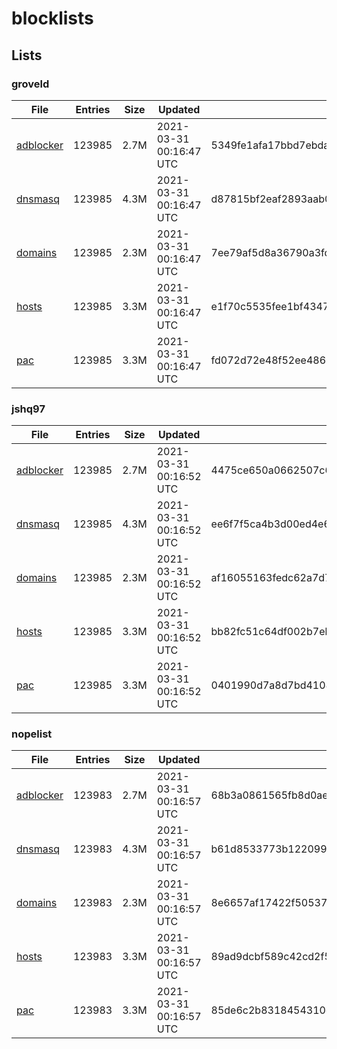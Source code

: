 # blocklists

## Lists

### groveld

|File|Entries|Size|Updated|Hash|
|-|-|-|-|-|
|[adblocker](https://raw.githubusercontent.com/groveld/blocklists/lists/groveld/adblocker.txt)|123985|2.7M|2021-03-31 00:16:47 UTC|5349fe1afa17bbd7ebda271f255080275377d12843cf53dd929d8b99f11918e5|
|[dnsmasq](https://raw.githubusercontent.com/groveld/blocklists/lists/groveld/dnsmasq.txt)|123985|4.3M|2021-03-31 00:16:47 UTC|d87815bf2eaf2893aab05e7b88effa33eaca261988bcd4a7403fef53ded99828|
|[domains](https://raw.githubusercontent.com/groveld/blocklists/lists/groveld/domains.txt)|123985|2.3M|2021-03-31 00:16:47 UTC|7ee79af5d8a36790a3fdf192f8a888ec3ab83948469dfc85646cb92ee8a8e17f|
|[hosts](https://raw.githubusercontent.com/groveld/blocklists/lists/groveld/hosts.txt)|123985|3.3M|2021-03-31 00:16:47 UTC|e1f70c5535fee1bf43477561c38e322fd8749749a629782c0ffbcd1d0ef058d4|
|[pac](https://raw.githubusercontent.com/groveld/blocklists/lists/groveld/pac.txt)|123985|3.3M|2021-03-31 00:16:47 UTC|fd072d72e48f52ee486b7a762ef729be21b3904cc930ecea11824f062d2451f2|

### jshq97

|File|Entries|Size|Updated|Hash|
|-|-|-|-|-|
|[adblocker](https://raw.githubusercontent.com/groveld/blocklists/lists/jshq97/adblocker.txt)|123985|2.7M|2021-03-31 00:16:52 UTC|4475ce650a0662507c65d1b545f3b0d943e6a95ca72cad6212648c3426ca6e7d|
|[dnsmasq](https://raw.githubusercontent.com/groveld/blocklists/lists/jshq97/dnsmasq.txt)|123985|4.3M|2021-03-31 00:16:52 UTC|ee6f7f5ca4b3d00ed4e65dcb3fd22b3c8f98d47ba4ad2c96a36983e5afe7d7bc|
|[domains](https://raw.githubusercontent.com/groveld/blocklists/lists/jshq97/domains.txt)|123985|2.3M|2021-03-31 00:16:52 UTC|af16055163fedc62a7d7a191a966b73cf4778cb478cff1d7fec8ef07c8fdaa9f|
|[hosts](https://raw.githubusercontent.com/groveld/blocklists/lists/jshq97/hosts.txt)|123985|3.3M|2021-03-31 00:16:52 UTC|bb82fc51c64df002b7eb450abdc602fe8dc9d147c265c80db2b8a3a138f5f7fd|
|[pac](https://raw.githubusercontent.com/groveld/blocklists/lists/jshq97/pac.txt)|123985|3.3M|2021-03-31 00:16:52 UTC|0401990d7a8d7bd4108494697216bd00e1fbef70bc341f8023d1d1c61f729d81|

### nopelist

|File|Entries|Size|Updated|Hash|
|-|-|-|-|-|
|[adblocker](https://raw.githubusercontent.com/groveld/blocklists/lists/nopelist/adblocker.txt)|123983|2.7M|2021-03-31 00:16:57 UTC|68b3a0861565fb8d0aec7856b98bf35197b3be82deefbefa06f4e4028d4d584d|
|[dnsmasq](https://raw.githubusercontent.com/groveld/blocklists/lists/nopelist/dnsmasq.txt)|123983|4.3M|2021-03-31 00:16:57 UTC|b61d8533773b122099aaeb71cc02f86217a8636a6d5f5f536b44383f55c7517d|
|[domains](https://raw.githubusercontent.com/groveld/blocklists/lists/nopelist/domains.txt)|123983|2.3M|2021-03-31 00:16:57 UTC|8e6657af17422f50537d73fb0f0f7d9135fc10a1fbd085ae5de6ffaf1f083d6a|
|[hosts](https://raw.githubusercontent.com/groveld/blocklists/lists/nopelist/hosts.txt)|123983|3.3M|2021-03-31 00:16:57 UTC|89ad9dcbf589c42cd2f50a918a3e6c61c6e0094f52b3748e6cf9fea9e98a32c8|
|[pac](https://raw.githubusercontent.com/groveld/blocklists/lists/nopelist/pac.txt)|123983|3.3M|2021-03-31 00:16:57 UTC|85de6c2b8318454310ec0155a43eecaeb6eb05ed6af5d80bcfc8c3c2e46bc953|
